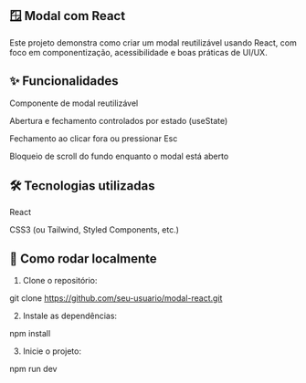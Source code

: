 ## 🪟 Modal com React

Este projeto demonstra como criar um modal reutilizável usando React, com foco em componentização, acessibilidade e boas práticas de UI/UX.

## ✨ Funcionalidades

Componente de modal reutilizável

Abertura e fechamento controlados por estado (useState)

Fechamento ao clicar fora ou pressionar Esc

Bloqueio de scroll do fundo enquanto o modal está aberto

## 🛠 Tecnologias utilizadas

React

CSS3 (ou Tailwind, Styled Components, etc.)

## 🧪 Como rodar localmente

1. Clone o repositório:

git clone https://github.com/seu-usuario/modal-react.git

2.  Instale as dependências:

npm install

3. Inicie o projeto:

npm run dev
